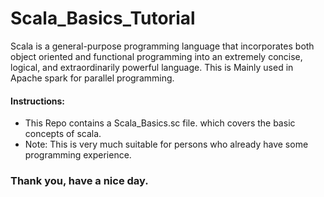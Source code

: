 # Scala_Basics_Tutorial

Scala is a general-purpose programming language that incorporates both object oriented and functional programming into an extremely concise, logical, and extraordinarily 
powerful language. This is Mainly used in Apache spark for parallel programming.

#### Instructions:
* This Repo contains a Scala_Basics.sc file. which covers the basic concepts of scala. 
* Note: This is very much suitable for persons who already have some programming experience.

### Thank you, have a nice day.

